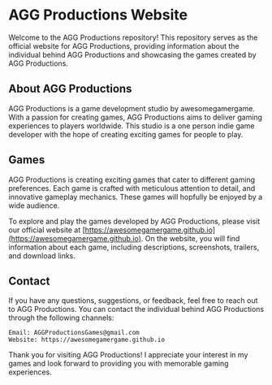 # AGG Productions Website

Welcome to the AGG Productions repository! This repository serves as the official website for AGG Productions, providing information about the individual behind AGG Productions and showcasing the games created by AGG Productions.
## About AGG Productions

AGG Productions is a game development studio by awesomegamergame. With a passion for creating games, AGG Productions aims to deliver gaming experiences to players worldwide. This studio is a one person indie game developer with the hope of creating exciting games for people to play.
## Games

AGG Productions is creating exciting games that cater to different gaming preferences. Each game is crafted with meticulous attention to detail, and innovative gameplay mechanics. These games will hopfully be enjoyed by a wide audience.

To explore and play the games developed by AGG Productions, please visit our official website at [https://awesomegamergame.github.io](https://awesomegamergame.github.io). On the website, you will find information about each game, including descriptions, screenshots, trailers, and download links.
## Contact

If you have any questions, suggestions, or feedback, feel free to reach out to AGG Productions. You can contact the individual behind AGG Productions through the following channels:

    Email: AGGProductionsGames@gmail.com
    Website: https://awesomegamergame.github.io

Thank you for visiting AGG Productions! I appreciate your interest in my games and look forward to providing you with memorable gaming experiences.
